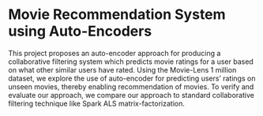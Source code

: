 
# Movie Recommendation System using Auto-Encoders

This project proposes an auto-encoder approach for producing a collaborative filtering system which
predicts movie ratings for a user based on what other similar users have rated. Using the Movie-Lens
1 million dataset, we explore the use of auto-encoder for predicting users’ ratings on unseen movies,
thereby enabling recommendation of movies. To verify and evaluate our approach, we compare our
approach to standard collaborative filtering technique like Spark ALS matrix-factorization.
